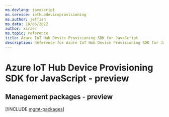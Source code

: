 ```yaml
---
ms.devlang: javascript
ms.service: iothubdeviceprovisioning
ms.author: jeffish
ms.data: 10/06/2022
author: xirzec
ms.topic: reference
title: Azure IoT Hub Device Provisioning SDK for JavaScript
description: Reference for Azure IoT Hub Device Provisioning SDK for JavaScript
---
```

# Azure IoT Hub Device Provisioning SDK for JavaScript - preview

## Management packages - preview
[!INCLUDE [mgmt-packages](iot-hub-device-provisioning-mgmt-index.md)]
